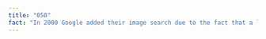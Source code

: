 ```yaml
---
title: "050"
fact: "In 2000 Google added their image search due to the fact that a lot of people used the search engine looking for a picture of Jennifer Lopez in a rather revealing dress she wore to the Grammys that year."
---
```

